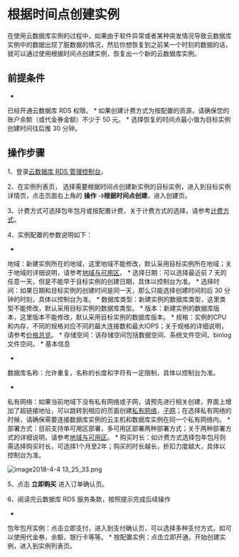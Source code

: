 # 根据时间点创建实例

在使用云数据库实例的过程中，如果由于软件异常或者某种突发情况导致云数据库实例中的数据出现了脏数据的情况，然后你想恢复到之前某一个时刻的数据的话，就可以通过使用根据时间点创建实例，恢复出一个新的云数据库实例。

## 前提条件

* 
已经开通云数据库 RDS 权限。
* 
如果创建计费方式为按配置的资源，请确保您的账户余额（或代金券金额）不少于 50 元。
* 
选择恢复的时间点最小值为目标实例创建时间往后推 30 分钟。

## 操作步骤

1、登录[云数据库 RDS 管理控制台](https://rds-console.jdcloud.com/database)。

2、在实例列表页， 选择需要根据时间点创建新实例的目标实例，进入到目标实例详情页，点击页面右上角的 **操作** -》**根据时间点创建**，进入创建页。

3、计费方式可选择包年包月或按配置计费，关于计费方式的选择，请参考[计费方式](https://www.jdcloud.com/help/detail/1856/isCatalog/1)。

4、实例配置的参数说明如下：

* 
地域：新建实例所在的地域，这里地域不能修改，默认采用目标实例所在地域；关于地域的详细说明，请参考[地域与可用区](https://www.jdcloud.com/help/detail/1844/isCatalog/1)。
* 
选择日期：可以选择最近前 7 天的任意一天，但是不能早于目标实例的创建日期，具体以控制台为准。
* 
选择时间：如果日期和目标实例的创建时间是同一天，那么只能选择创建时间的后 30 分钟的时刻，具体以控制台为准。
* 
数据库类型：新建实例的数据库类型，这里类型不能修改，默认采用目标实例的数据库类型。
* 
版本：新建实例的数据库版本，这里版本不能修改，默认采用目标实例的数据库版本。
* 
规格：实例的CPU和内存，不同的规格对应不同的最大连接数和最大IOPS；关于规格的详细说明，请参考[价格总览](https://www.jdcloud.com/help/detail/74/isCatalog/1)。
* 
存储空间：该存储空间包括数据空间、系统文件空间、binlog文件空间。
* 
基本信息

* 
数据库名称：允许重复，名称的长度和字符有一定限制，具体以控制台为准。

* 
私有网络：如果当前地域下没有私有网络或子网，请预先进行相关创建，界面上增加了超链接地址，可以跳转到相应的页面创建[私有网络](https://console.jdcloud.com/host/vpc/list)，[子网](https://console.jdcloud.com/host/subnet/list)；在选择私有网络的时候，请确保需要连接数据库实例的云主机和数据库实例在同一个私有网络内。
* 
部署方式：目前支持单可用区部署，多可用区部署两种部署方式；关于两种部署方式的详细说明，请参考[地域与可用区](https://www.jdcloud.com/help/detail/1844/isCatalog/1)。
* 
购买时长：如计费方式选择包年包月则需选择购买时长，可选择1个月至2年；购买的时长越长，折扣力度越大，具体以控制台为准。

![image2018-4-4 13_25_33.png](https://img1.jcloudcs.com/cms/74fff9e4-7fa7-44a5-97f4-d5cf8280932720180404151746.png)

5、点击 **立即购买** 进入订单确认页。

6、阅读完云数据库 RDS 服务条款，按照提示完成后续操作

* 
包年包月实例：点击立即支付，进入到支付确认页，可以选择多种支付方式，如可以使用代金券，余额，银行卡等等。
* 
按配置实例：点击立即开通，开始创建实例，进入到实例列表页。